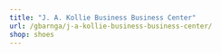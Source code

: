 ```yaml
---
title: "J. A. Kollie Business Business Center"
url: /gbarnga/j-a-kollie-business-business-center/
shop: shoes
---
```

